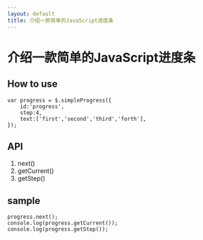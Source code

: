 ```yaml
---
layout: default
title: 介绍一款简单的JavaScript进度条
---
```

# 介绍一款简单的JavaScript进度条
## How to use
```
var progress = $.simpleProgress({
	id:'progress',
	step:4,
	text:['first','second','third','forth'],
});
```
## API
<p>
  <ol>
    <li>next()</li>
    <li>getCurrent()</li>
    <li>getStep()</li>
  </ol>
</p>

## sample
```
progress.next();
console.log(progress.getCurrent());
console.log(progress.getStep());
```
